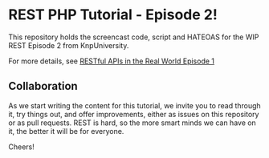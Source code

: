 REST PHP Tutorial - Episode 2!
==============================

This repository holds the screencast code, script and HATEOAS for the WIP
REST Episode 2 from KnpUniversity.

For more details, see [RESTful APIs in the Real World Episode 1](http://knpuniversity.com/screencast/rest)

Collaboration
-------------

As we start writing the content for this tutorial, we invite you to read
through it, try things out, and offer improvements, either as issues on this
repository or as pull requests. REST is hard, so the more smart minds we
can have on it, the better it will be for everyone.

Cheers!
